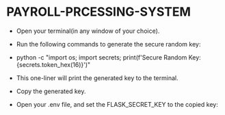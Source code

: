 # PAYROLL-PRCESSING-SYSTEM

- Open your terminal(in any window of your choice).

- Run the following commands to generate the secure random key:

- python -c "import os; import secrets; print(f'Secure Random Key: {secrets.token_hex(16)}')"

- This one-liner will print the generated key to the terminal.

- Copy the generated key.

- Open your .env file, and set the FLASK_SECRET_KEY to the copied key:
